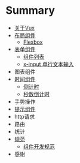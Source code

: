 # Summary

* [关于Vux](README.md)
* [布局组件](chapter1.md)
   * [Flexbox](flexbox.md)
* [表单组件](form.md)
   * [组件列表](form-components.md)
   * [x-input 单行文本输入](input.md)
* 图表组件
* [时间组件](time-components.md)
   * [倒计时](clocker.md)
   * [秒数倒计时](seconds-countdown.md)
* 手势操作
* [提示组件](tips-components.md)
* http请求
* 路由
* 统计
* [规范](rules.md)
   * [组件开发规范](component-rules.md)
* 感谢

